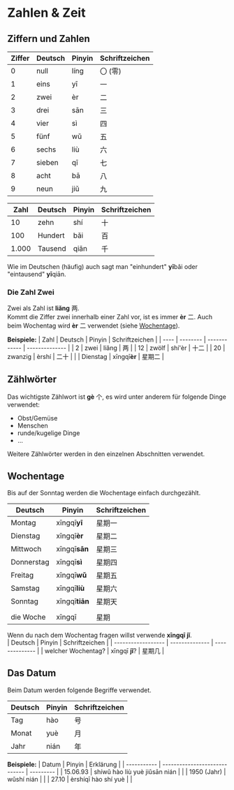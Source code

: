 # Zahlen & Zeit

## Ziffern und Zahlen
| Ziffer | Deutsch | Pinyin | Schriftzeichen |
| ------ | ------- | ------ | -------------- |
| 0      | null    | líng   | 〇 (零)        |
| 1      | eins    | yī     | 一             |
| 2      | zwei    | èr     | 二             |
| 3      | drei    | sān    | 三             |
| 4      | vier    | sì     | 四             |
| 5      | fünf    | wǔ     | 五             |
| 6      | sechs   | liù    | 六             |
| 7      | sieben  | qī     | 七             |
| 8      | acht    | bā     | 八             |
| 9      | neun    | jiǔ    | 九             |

| Zahl  | Deutsch | Pinyin | Schriftzeichen |
| ----- | ------- | ------ | -------------- |
| 10    | zehn    | shí    | 十             |
| 100   | Hundert | bǎi    | 百             |
| 1.000 | Tausend | qiān   | 千             |

Wie im Deutschen (häufig) auch sagt man "einhundert" **yī**bǎi oder "eintausend" **yī**qiān.  

### Die Zahl Zwei 
Zwei als Zahl ist **liǎng** 两.  
Kommt die Ziffer zwei innerhalb einer Zahl vor, ist es immer **èr** 二. Auch beim Wochentag wird **èr** 二 verwendet (siehe [Wochentage](#wochentage)).  

**Beispiele:**
| Zahl | Deutsch  | Pinyin       | Schriftzeichen |
| ---- | -------- | ------------ | -------------- |
| 2    | zwei     | liǎng        | 两             |
| 12   | zwölf    | shí'èr       | 十二           |
| 20   | zwanzig  | èrshí        | 二十           |
|      | Dienstag | xīngqī**èr** | 星期二         |

## Zählwörter
Das wichtigste Zählwort ist **gè** 个, es wird unter anderem für folgende Dinge verwendet:
- Obst/Gemüse
- Menschen
- runde/kugelige Dinge
- ...

Weitere Zählwörter werden in den einzelnen Abschnitten verwendet.

## Wochentage
Bis auf der Sonntag werden die Wochentage einfach durchgezählt.  

| Deutsch    | Pinyin         | Schriftzeichen |
| ---------- | -------------- | -------------- |
| Montag     | xīngqī**yī**   | 星期一         |
| Dienstag   | xīngqī**èr**   | 星期二         |
| Mittwoch   | xīngqī**sān**  | 星期三         |
| Donnerstag | xīngqī**sì**   | 星期四         |
| Freitag    | xīngqī**wǔ**   | 星期五         |
| Samstag    | xīngqī**liù**  | 星期六         |
| Sonntag    | xīngqī**tiān** | 星期天         |
|            |                |                |
| die Woche  | xīngqī         | 星期           |

Wenn du nach dem Wochentag fragen willst verwende **xīngqī jǐ**.  
| Deutsch            | Pinyin         | Schriftzeichen |
| ------------------ | -------------- | -------------- |
| welcher Wochentag? | xīngqī **jǐ**? | 星期​几        |

## Das Datum
Beim Datum werden folgende Begriffe verwendet.  

| Deutsch | Pinyin | Schriftzeichen |
| ------- | ------ | -------------- |
| Tag     | hào    | 号             |
| Monat   | yuè    | 月             |
| Jahr    | nián   | 年             |

**Beispiele:**
| Datum       | Pinyin                        | Erklärung |
| ----------- | ----------------------------- | --------- |
| 15.06.93    | shíwǔ hào liù yuè jiǔsān nián |           |
| 1950 (Jahr) | wǔshí nián                    |           |
| 27.10       | èrshíqī hào shí yuè           |           |

